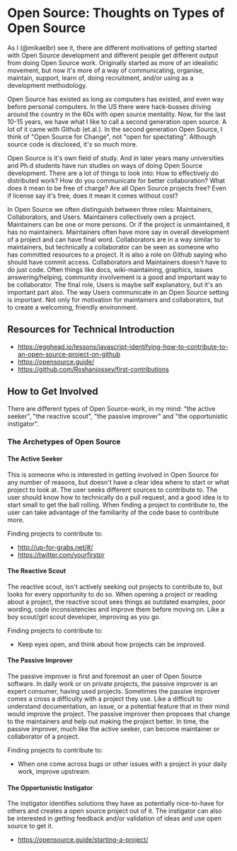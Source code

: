 # Open Source: Thoughts on Types of Open Source

As I (@mikaelbr) see it, there are different motivations of getting started with Open Source development and different people get different output from doing Open Source work. Originally started as more of an idealistic movement, but now it's more of a way of communicating, organise, maintain, support, learn of, doing recruitment, and/or using as a development methodology.

Open Source has existed as long as computers has existed, and even way before personal computers. In the US there were hack-busses driving around the country in the 60s with open source mentality. Now, for the last 10-15 years, we have what I like to call a second generation open source. A lot of it came with Github (et.al.). In the second generation Open Source, I think of "Open Source for Change", not "open for spectating". Although source code is disclosed, it's so much more.

Open Source is it's own field of study. And in later years many universities and Ph.d students have run studies on ways of doing Open Source development. There are a lot of things to look into: How to effectively do distributed work? How do you communicate for better collaboration? What does it mean to be free of charge? Are all Open Source projects free? Even if license say it's free, does it mean it comes without cost?

In Open Source we often distinguish between three roles: Maintainers, Collaborators, and Users. Maintainers collectively own a project. Maintainers can be one or more persons. Or if the project is unmaintained, it has no maintainers. Maintainers often have more say in overall development of a project and can have final word. Collaborators are in a way similar to maintainers, but technically a collaborator can be seen as someone who has committed resources to a project. It is also a role on Github saying who should have commit access. Collaborators and Maintainers doesn't have to do just code. Often things like docs, wiki-maintaining, graphics, issues answering/helping, community involvement is a good and important way to be collaborator. The final role, Users is maybe self explanatory, but it's an important part also. The way Users communicate in an Open Source setting is important. Not only for motivation for maintainers and collaborators, but to create a welcoming, friendly environment.

## Resources for Technical Introduction

* https://egghead.io/lessons/javascript-identifying-how-to-contribute-to-an-open-source-project-on-github
* https://opensource.guide/
* https://github.com/Roshanjossey/first-contributions

## How to Get Involved

There are different types of Open Source-work, in my mind: "the active seeker", "the reactive scout", "the passive improver" and "the opportunistic instigator".

### The Archetypes of Open Source

#### The Active Seeker

This is someone who is interested in getting involved in Open Source for any number of reasons, but doesn't have a clear idea where to start or what project to look at. The user seeks different sources to contribute to. The user should know how to technically do a pull request, and a good idea is to start small to get the ball rolling. When finding a project to contribute to, the user can take advantage of the familiarity of the code base to contribute more.

Finding projects to contribute to:

* http://up-for-grabs.net/#/
* https://twitter.com/yourfirstpr

#### The Reactive Scout

The reactive scout, isn't actively seeking out projects to contribute to, but looks for every opportunity to do so. When opening a project or reading about a project, the reactive scout sees things as outdated examples, poor wording, code inconsistencies and improve them before moving on. Like a boy scout/girl scout developer, improving as you go.

Finding projects to contribute to:

* Keep eyes open, and think about how projects can be improved.

#### The Passive Improver

The passive improver is first and foremost an user of Open Source software. In daily work or on private projects, the passive improver is an expert consumer, having used projects. Sometimes the passive improver comes a cross a difficulty with a project they use. Like a difficult to understand documentation, an issue, or a potential feature that in their mind would improve the project. The passive improver then proposes that change to the maintainers and help out making the project better. In time, the passive improver, much like the active seeker, can become maintainer or collaborator of a project.

Finding projects to contribute to:

* When one come across bugs or other issues with a project in your daily work, improve upstream.

#### The Opportunistic Instigator

The instigator identifies solutions they have as potentially nice-to-have for others and creates a open source project out of it. The instigator can also be interested in getting feedback and/or validation of ideas and use open source to get it.

* https://opensource.guide/starting-a-project/
